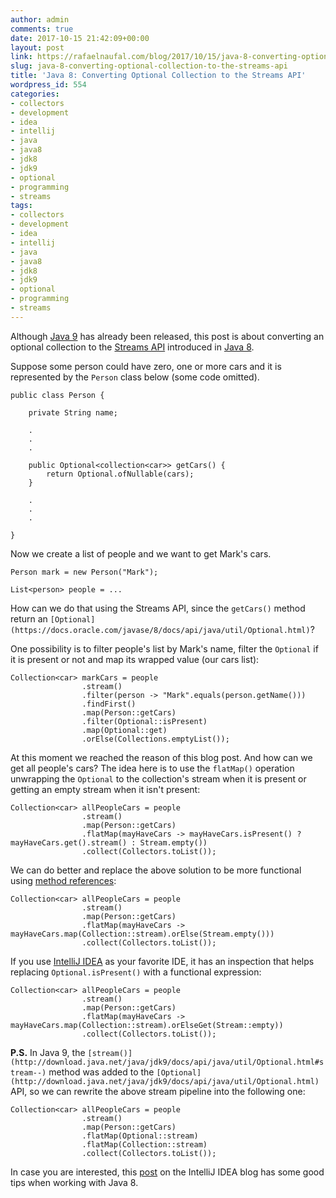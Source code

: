 ```yaml
---
author: admin
comments: true
date: 2017-10-15 21:42:09+00:00
layout: post
link: https://rafaelnaufal.com/blog/2017/10/15/java-8-converting-optional-collection-to-the-streams-api/
slug: java-8-converting-optional-collection-to-the-streams-api
title: 'Java 8: Converting Optional Collection to the Streams API'
wordpress_id: 554
categories:
- collectors
- development
- idea
- intellij
- java
- java8
- jdk8
- jdk9
- optional
- programming
- streams
tags:
- collectors
- development
- idea
- intellij
- java
- java8
- jdk8
- jdk9
- optional
- programming
- streams
---
```


Although [Java 9](http://www.oracle.com/technetwork/java/javase/downloads/index.html) has already been released, this post is about converting an optional collection to the [Streams API](https://docs.oracle.com/javase/8/docs/api/java/util/stream/Stream.html) introduced in [Java 8](http://www.oracle.com/technetwork/pt/java/javase/downloads/jdk8-downloads-2133151.html).

Suppose some person could have zero, one or more cars and it is represented by the `Person` class below (some code omitted). 


    
    public class Person {
    
        private String name;
    
        .
        .
        .
    
        public Optional<collection<car>> getCars() {
            return Optional.ofNullable(cars);
        }
    
        .
        .
        .
    
    }



Now we create a list of people and we want to get Mark's cars.


    
    
    Person mark = new Person("Mark");
    
    List<person> people = ...
    



How can we do that using the Streams API, since the `getCars()` method return an `[Optional](https://docs.oracle.com/javase/8/docs/api/java/util/Optional.html)`? 

One possibility is to filter people's list by Mark's name, filter the `Optional` if it is present or not and map its wrapped value (our cars list):


    
    
    Collection<car> markCars = people
                    .stream()
                    .filter(person -> "Mark".equals(person.getName()))
                    .findFirst()
                    .map(Person::getCars)
                    .filter(Optional::isPresent)
                    .map(Optional::get)
                    .orElse(Collections.emptyList());
    



At this moment we reached the reason of this blog post. And how can we get all people's cars? The idea here is to use the `flatMap()` operation unwrapping the `Optional` to the collection's stream when it is present or getting an empty stream when it isn't present:


    
    
    Collection<car> allPeopleCars = people
                    .stream()
                    .map(Person::getCars)
                    .flatMap(mayHaveCars -> mayHaveCars.isPresent() ? mayHaveCars.get().stream() : Stream.empty())
                    .collect(Collectors.toList());
    



We can do better and replace the above solution to be more functional using [method references](https://docs.oracle.com/javase/tutorial/java/javaOO/methodreferences.html):


    
    
    Collection<car> allPeopleCars = people
                    .stream()
                    .map(Person::getCars)
                    .flatMap(mayHaveCars -> mayHaveCars.map(Collection::stream).orElse(Stream.empty()))
                    .collect(Collectors.toList());
    



If you use [IntelliJ IDEA](https://www.jetbrains.com/idea/) as your favorite IDE, it has an inspection that helps replacing `Optional.isPresent()` with a functional expression:


    
    
    Collection<car> allPeopleCars = people
                    .stream()
                    .map(Person::getCars)
                    .flatMap(mayHaveCars -> mayHaveCars.map(Collection::stream).orElseGet(Stream::empty))
                    .collect(Collectors.toList());
    



**P.S.** In Java 9, the `[stream()](http://download.java.net/java/jdk9/docs/api/java/util/Optional.html#stream--)` method was added to the `[Optional](http://download.java.net/java/jdk9/docs/api/java/util/Optional.html)` API, so we can rewrite the above stream pipeline into the following one:


    
    
    Collection<car> allPeopleCars = people
                    .stream()
                    .map(Person::getCars)
                    .flatMap(Optional::stream)
                    .flatMap(Collection::stream)
                    .collect(Collectors.toList());
    



In case you are interested, this [post](https://blog.jetbrains.com/idea/2016/07/java-8-top-tips/) on the IntelliJ IDEA blog has some good tips when working with Java 8.
